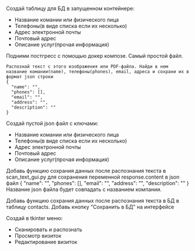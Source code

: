 Создай таблицу для БД в запущенном контейнере:
* Название комании или физического лица
* Телефоны(в виде списка если их несколько)
* Адрес электронной почты
* Почтовый адрес
* Описание услуг(прочая информация)


Подними постгресс с помощью докер композе. Самый простой файл.

```
Распознай текст с этого изображения или PDF-файла. Найди в нем название комании(name), телефоны(phones), email, адреса и сохрани их в формат json строки
{
  "name": "",
  "phones": [],
  "email": "",
  "address": "",
  "description": ""
}
```


Создай пустой json файл с ключами:
* Название комании или физического лица
* Телефоны(в виде списка если их несколько)
* Адрес электронной почты
* Почтовый адрес
* Описание услуг(прочая информация)


Добавь функцию сохрания данных после распознания текста в scan_text_gui.py для сохранения переменной response.content в json файл
{
  "name": "",
  "phones": [],
  "email": "",
  "address": "",
  "description": ""
}
Название json файла будет совпадать с названием компании.


Добавь функцию сохрания данных после распознания текста в БД в таблицу contacts. Добавь кнопку "Сохранить в БД" на интерфейсе


Создай в tkinter меню:
* Сканировать и распознать
* Просмотр визиток
* Редактирование визиток
